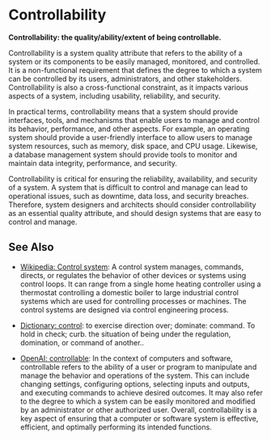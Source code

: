 # Controllability

**Controllability: the quality/ability/extent of being controllable.**

<span data-chatgpt-prompt="explain controllability (system quality attribute, cross-functional constraint, non-functional requirement\)">

Controllability is a system quality attribute that refers to the ability of a system or its components to be easily managed, monitored, and controlled. It is a non-functional requirement that defines the degree to which a system can be controlled by its users, administrators, and other stakeholders. Controllability is also a cross-functional constraint, as it impacts various aspects of a system, including usability, reliability, and security.

In practical terms, controllability means that a system should provide interfaces, tools, and mechanisms that enable users to manage and control its behavior, performance, and other aspects. For example, an operating system should provide a user-friendly interface to allow users to manage system resources, such as memory, disk space, and CPU usage. Likewise, a database management system should provide tools to monitor and maintain data integrity, performance, and security.

Controllability is critical for ensuring the reliability, availability, and security of a system. A system that is difficult to control and manage can lead to operational issues, such as downtime, data loss, and security breaches. Therefore, system designers and architects should consider controllability as an essential quality attribute, and should design systems that are easy to control and manage.

</span>

## See Also

* [Wikipedia: Control system](https://wikipedia.org/wiki/Control_system): A control system manages, commands, directs, or regulates the behavior of other devices or systems using control loops. It can range from a single home heating controller using a thermostat controlling a domestic boiler to large industrial control systems which are used for controlling processes or machines. The control systems are designed via control engineering process. 

* [Dictionary: control](https://www.dictionary.com/browse/control): to exercise direction over; dominate: command.
To hold in check; curb. the situation of being under the regulation, domination, or command of another..

* [OpenAI: controllable](https:://openai.com): <span data-chatgpt-prompt="define controllable (computers and software)">In the context of computers and software, controllable refers to the ability of a user or program to manipulate and manage the behavior and operations of the system. This can include changing settings, configuring options, selecting inputs and outputs, and executing commands to achieve desired outcomes. It may also refer to the degree to which a system can be easily monitored and modified by an administrator or other authorized user. Overall, controllability is a key aspect of ensuring that a computer or software system is effective, efficient, and optimally performing its intended functions.</span>

